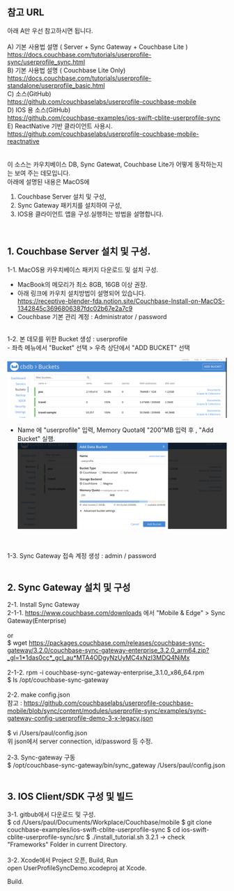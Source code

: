## 참고 URL <br>
 아래 A만 우선 참고하시면 됩니다. <br>
<br>
A) 기본 사용법 설명 ( Server + Sync Gateway + Couchbase Lite ) <br>
https://docs.couchbase.com/tutorials/userprofile-sync/userprofile_sync.html <br>
B) 기본 사용법 설명 ( Couchbase Lite Only) <br>
https://docs.couchbase.com/tutorials/userprofile-standalone/userprofile_basic.html <br>
C) 소스(GitHub) <br>
https://github.com/couchbaselabs/userprofile-couchbase-mobile <br>
D) IOS 용 소스(GitHub) <br>
https://github.com/couchbase-examples/ios-swift-cblite-userprofile-sync <br>
E) ReactNative 기반 클라이언트 사용시. <br>
https://github.com/couchbaselabs/userprofile-couchbase-mobile-reactnative <br>
<br>
<br>
이 소스는 카우치베이스 DB, Sync Gatewat, Couchbase Lite가 어떻게 동작하는지는 보여 주는 데모입니다. <br>
아래에 설명된 내용은 MacOS에 <br>
1) Couchbase Server 설치 및 구성, <br>
2) Sync Gateway 패키치를 설치하여 구성, <br>
3) IOS용 클라이언트 앱을 구성.실행하는 방법을 설명합니다. <br>
<br>

## 1. Couchbase Server 설치 및 구성.<br>
1-1. MacOS용 카우치베이스 패키지 다운로드 및 설치 구성. <br>
- MacBook의 메모리가 최소 8GB, 16GB 이상 권장. <br>
- 아래 링크에 카우치 설치방법이 설명되어 있습니다. <br>
   https://receptive-blender-fda.notion.site/Couchbase-Install-on-MacOS-1342845c3696806387fdc02b67e2a7c9 <br>
- Couchbase 기본 관리 계정 : Administrator / password  <br>
<br>
1-2. 본 데모를 위한 Bucket 생성 : userprofile <br>
- 좌측 메뉴에서 "Bucket" 선택 > 우측 상단에서 "ADD BUCKET" 선택 <br>

![Application](AddBucket1.png)

- Name 에 "userprofile" 입력, Memory Quota에 "200"MB 입력 후 , "Add Bucket" 실행. <br>
![Application](AddBucket2.png)
<br>
<br>
1-3. Sync Gateway 접속 계정 생성 : admin / password  <br>

<br>


## 2. Sync Gateway 설치 및 구성 <br>
2-1. Install Sync Gateway<br>
2-1-1. https://www.couchbase.com/downloads 에서 "Mobile & Edge" > Sync Gateway(Enterprise) <br>
<br>
or<br>
$ wget https://packages.couchbase.com/releases/couchbase-sync-gateway/3.2.0/couchbase-sync-gateway-enterprise_3.2.0_arm64.zip?_gl=1*1das0cc*_gcl_au*MTA4ODgyNzUyMC4xNzI3MDQ4NjMx <br>
<br>
2-1-2. rpm -i couchbase-sync-gateway-enterprise_3.1.0_x86_64.rpm <br>
$ ls /opt/couchbase-sync-gateway <br>
<br>
2-2. make config.json <br>
참고 : https://github.com/couchbaselabs/userprofile-couchbase-mobile/blob/sync/content/modules/userprofile-sync/examples/sync-gateway-config-userprofile-demo-3-x-legacy.json <br>
<br>
$ vi /Users/paul/config.json <br>
 위 json에서 server connection, id/password 등 수정. <br>
<br>
2-3. Sync-gateway 구동  <br>
$ /opt/couchbase-sync-gateway/bin/sync_gateway /Users/paul/config.json <br>
<br>

## 3. IOS Client/SDK 구성 및 빌드 <br>
3-1. gitbub에서 다운로드 및 구성.
<br>
$ cd /Users/paul/Documents/Workplace/Couchbase/mobile
$ git clone couchbase-examples/ios-swift-cblite-userprofile-sync
$ cd ios-swift-cblite-userprofile-sync/src
$ ./install_tutorial.sh 3.2.1   -> check "Frameworks" Folder in current Directory.
<br>
<br>
3-2. Xcode에서 Project 오픈, Build, Run <br>
open UserProfileSyncDemo.xcodeproj at Xcode. <br>

Build.<br>

